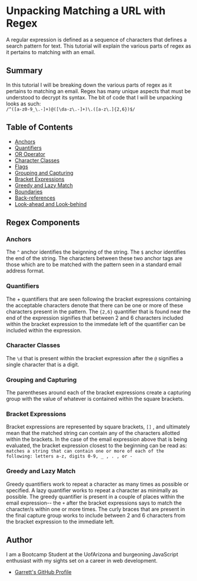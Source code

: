 # Unpacking Matching a URL with Regex

A regular expression is defined as a sequence of characters that defines a search pattern for text. 
This tutorial will explain the various parts of regex as it pertains to matching with an email. 


## Summary

In this tutorial I will be breaking down the various parts of regex as it pertains to matching an email. 
Regex has many unique aspects that must be understood to decrypt its syntax. The bit of code that I will be unpacking looks as such:<br>
`/^([a-z0-9_\.-]+)@([\da-z\.-]+)\.([a-z\.]{2,6})$/`</br>


## Table of Contents

- [Anchors](#anchors)
- [Quantifiers](#quantifiers)
- [OR Operator](#or-operator)
- [Character Classes](#character-classes)
- [Flags](#flags)
- [Grouping and Capturing](#grouping-and-capturing)
- [Bracket Expressions](#bracket-expressions)
- [Greedy and Lazy Match](#greedy-and-lazy-match)
- [Boundaries](#boundaries)
- [Back-references](#back-references)
- [Look-ahead and Look-behind](#look-ahead-and-look-behind)

## Regex Components

### Anchors
The `^` anchor identifies the beignning of the string. The `$` anchor identifies the end of the string. The characters between these two 
anchor tags are those which are to be matched with the pattern seen in 
a standard email address format. 
### Quantifiers
The + quantifiers that are seen following the bracket expressions containing the acceptable characters denote that there can be one or more of these characters present in the pattern.
The `{2,6}` quantifier that is found near the end of the expression signifies that between 2 and 6 characters included within the bracket expression to the immedate left of the quantifier can be included within the expression. 

### Character Classes
The `\d` that is present within the bracket expression after the `@` signifies a single character that is a digit. 

### Grouping and Capturing
The parentheses around each of the bracket expressions create a capturing group with the value of whatever is contained within the square brackets.

### Bracket Expressions
Bracket expressions are represented by square brackets, `[]` , and ultimately mean that the matched string can contain any of the characters allotted within the brackets. In the case of the email expression above that is being evaluated, the bracket expression closest to the beginning can be read as: `matches a string that can contain one or more of each of the following: letters a-z, digits 0-9, _ , . , or - `

### Greedy and Lazy Match
Greedy quantifiers work to repeat a character as many times as possible or specified. A lazy quantifier works to repeat a character as minimally as possible. The greedy quantifier is present in a couple of places within the email expression-- the `+` after the bracket expressions says to match the character/s within one or more times. The curly braces that are present in the final capture group works to include between 2 and 6 characters from the bracket expression to the immediate left. 

## Author
I am a Bootcamp Student at the UofArizona and burgeoning JavaScript enthusiast with my sights set on a career in web development. 
- [Garrett's GitHub Profile](https://github.com/gwarzecha)